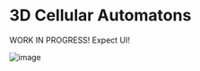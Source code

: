 # 3D Cellular Automatons

WORK IN PROGRESS! Expect UI!

![image](https://github.com/lightest/cellularautomatons3d/assets/2725889/1b0abd0a-5935-4e56-bf5f-bc72a9e4cd66)

